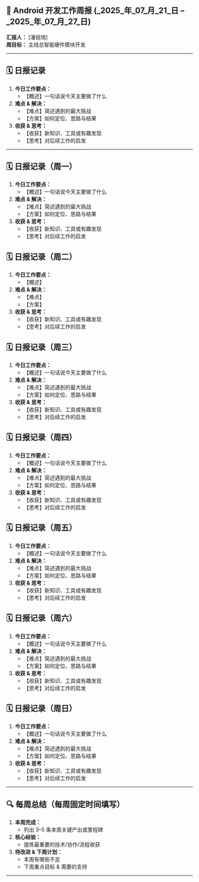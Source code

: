 ## 📅 Android 开发工作周报 (_2025_年_07_月_21_日 –_2025_年_07_月_27_日)

**汇报人：** [潘锐琦]  
**周目标：** 主线总智能硬件模块开发

---

## 🗓 日报记录

1. **今日工作要点：**  
   - 【概述】一句话说今天主要做了什么  
2. **难点 & 解决：**  
   - 【难点】简述遇到的最大挑战  
   - 【方案】如何定位、思路与结果  
3. **收获 & 思考：**  
   - 【收获】新知识、工具或有趣发现  
   - 【思考】对后续工作的启发

---

## 🗓 日报记录（周一）

1. **今日工作要点：**  
   - 【概述】一句话说今天主要做了什么  
2. **难点 & 解决：**  
   - 【难点】简述遇到的最大挑战  
   - 【方案】如何定位、思路与结果  
3. **收获 & 思考：**  
   - 【收获】新知识、工具或有趣发现  
   - 【思考】对后续工作的启发

## 🗓 日报记录（周二）

1. **今日工作要点：**  
   - 【概述】
2. **难点 & 解决：**  
   - 【难点】
   - 【方案】
3. **收获 & 思考：**  
   - 【收获】新知识、工具或有趣发现  
   - 【思考】对后续工作的启发

## 🗓 日报记录（周三）

1. **今日工作要点：**  
   - 【概述】一句话说今天主要做了什么  
2. **难点 & 解决：**  
   - 【难点】简述遇到的最大挑战  
   - 【方案】如何定位、思路与结果  
3. **收获 & 思考：**  
   - 【收获】新知识、工具或有趣发现  
   - 【思考】对后续工作的启发

## 🗓 日报记录（周四）

1. **今日工作要点：**  
   - 【概述】一句话说今天主要做了什么  
2. **难点 & 解决：**  
   - 【难点】简述遇到的最大挑战  
   - 【方案】如何定位、思路与结果  
3. **收获 & 思考：**  
   - 【收获】新知识、工具或有趣发现  
   - 【思考】对后续工作的启发

## 🗓 日报记录（周五）

1. **今日工作要点：**  
   - 【概述】一句话说今天主要做了什么  
2. **难点 & 解决：**  
   - 【难点】简述遇到的最大挑战  
   - 【方案】如何定位、思路与结果  
3. **收获 & 思考：**  
   - 【收获】新知识、工具或有趣发现  
   - 【思考】对后续工作的启发

## 🗓 日报记录（周六）

1. **今日工作要点：**  
   - 【概述】一句话说今天主要做了什么  
2. **难点 & 解决：**  
   - 【难点】简述遇到的最大挑战  
   - 【方案】如何定位、思路与结果  
3. **收获 & 思考：**  
   - 【收获】新知识、工具或有趣发现  
   - 【思考】对后续工作的启发

## 🗓 日报记录（周日）

1. **今日工作要点：**  
   - 【概述】一句话说今天主要做了什么  
2. **难点 & 解决：**  
   - 【难点】简述遇到的最大挑战  
   - 【方案】如何定位、思路与结果  
3. **收获 & 思考：**  
   - 【收获】新知识、工具或有趣发现  
   - 【思考】对后续工作的启发

---

## 🔍 每周总结（每周固定时间填写）

1. **本周完成：**  
   - 列出 3–5 条本周关键产出或里程碑  
2. **核心经验：**  
   - 提炼最重要的技术/协作/流程收获  
3. **待改进 & 下周计划：**  
   - 本周有哪些不足  
   - 下周重点目标 & 需要的支持

---